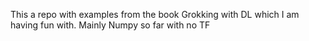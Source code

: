 This a repo with examples from the book Grokking with DL which I am having fun with.
Mainly Numpy so far with no TF